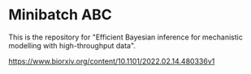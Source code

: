 # Minibatch ABC

This is the repository for "Efficient Bayesian inference for mechanistic modelling with high-throughput data". 

https://www.biorxiv.org/content/10.1101/2022.02.14.480336v1
